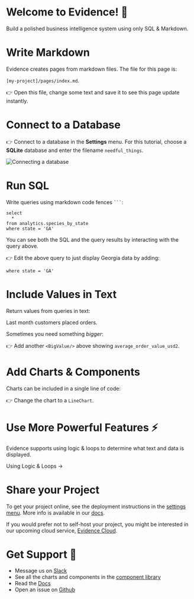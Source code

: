 # Welcome to Evidence! 👋
Build a polished business intelligence system using only SQL & Markdown.

# Write Markdown
Evidence creates pages from markdown files. The file for this page is:

`[my-project]/pages/index.md`.

👉 Open this file, change some text and save it to see this page update instantly.

# Connect to a Database
👉 Connect to a database in the **Settings** menu. For this tutorial, choose a **SQLite** database and enter the filename `needful_things`. 

![Connecting a database](connect-db.gif)

# Run SQL
Write queries using markdown code fences ` ``` `:

```orders_by_month
select
  *
from analytics.species_by_state
where state = 'GA'
```

You can see both the SQL and the query results by interacting with the query above.

👉 Edit the above query to just display Georgia data by adding:

`where state = 'GA'`

# Include Values in Text
Return values from queries in text: 

Last month customers placed <Value data={orders_by_month} column=number_of_orders/> orders.

Sometimes you need something *bigger*: 
<BigValue data={orders_by_month} value=sales_usd0k />

👉 Add another `<BigValue/>` above showing `average_order_value_usd2`.

# Add Charts & Components
Charts can be included in a single line of code:

<BarChart data = {orders_by_month} y=sales_usd0k title = 'Sales by Month, USD' />

👉 Change the chart to a `LineChart`.

# Use More Powerful Features ⚡
Evidence supports using logic & loops to determine what text and data is displayed.

<BigLink href="/powerful-features">Using Logic & Loops &rarr;</BigLink>

# Share your Project 
To get your project online, see the deployment instructions in the [settings menu](/settings). More info is available in our [docs](https://docs.evidence.dev/deployment/deployment-overview).

If you would prefer not to self-host your project, you might be interested in our upcoming cloud service, [Evidence Cloud](https://du3tapwtcbi.typeform.com/to/kwp7ZD3q). 

# Get Support 💬
- Message us on [Slack](https://join.slack.com/t/evidencedev/shared_invite/zt-uda6wp6a-hP6Qyz0LUOddwpXW5qG03Q)
- See all the charts and components in the [component library](https://docs.evidence.dev/features/charts/examples)
- Read the [Docs](https://docs.evidence.dev/)
- Open an issue on [Github](https://github.com/evidence-dev/evidence)